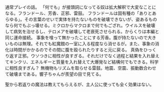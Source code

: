 通常プレイの話。
「何でも」が接頭詞になってる奴は拡大解釈で大変なことになる。フランドール、芳香、正邪、雷鼓。
フランドールは固有種の「ありとあらゆる」。その言葉のせいで実体を持たないものを破壊できないが、姿あるものなら何でもぶっ壊せる。ミクロからマクロまで何でもござれ。ウイルスを破壊して病気を治せるし、テロメアを破壊して老衰死させられる。からくりは本編と同じ運命接続。
事象を喰って無かったことにする芳香。腹が持たないので大きいものは無理。それでも紅魔館の一室に入る程度なら消せるが。また、事象の消化は時間がかかるのでその間に腹を殴られたりすると元に戻る。
真偽をひっくり返す正邪。ウソつきに相性が良すぎる。それだけでなく過程と結果を入れ替えてキンクリ、エネルギーと質量を入れ替えて大爆発など結構何でもできる。科学に相性良すぎん？
無機物もリズムを取らせる雷鼓。地震、空震、振動数合わせて破壊まである。響子ちゃんが羨望の目で見てる。

聖から若返りの魔法は教えてもらえるが、主人公に使っても全く効果はない。

